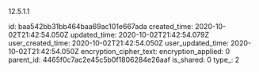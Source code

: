 12.5.1.1

id: baa542bb31bb464baa69ac101e667ada
created_time: 2020-10-02T21:42:54.050Z
updated_time: 2020-10-02T21:42:54.079Z
user_created_time: 2020-10-02T21:42:54.050Z
user_updated_time: 2020-10-02T21:42:54.050Z
encryption_cipher_text: 
encryption_applied: 0
parent_id: 4465f0c7ac2e45c5b0f1806284e26aaf
is_shared: 0
type_: 2